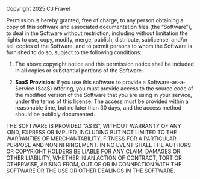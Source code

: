 

Copyright 2025 CJ Fravel

Permission is hereby granted, free of charge, to any person obtaining a copy of this software and associated documentation files (the “Software”), to deal in the Software without restriction, including without limitation the rights to use, copy, modify, merge, publish, distribute, sublicense, and/or sell copies of the Software, and to permit persons to whom the Software is furnished to do so, subject to the following conditions:

1. The above copyright notice and this permission notice shall be included in all copies or substantial portions of the Software.

2. **SaaS Provision**: If you use this software to provide a Software-as-a-Service (SaaS) offering, you must provide access to the source code of the modified version of the Software that you are using in your service, under the terms of this license. The access must be provided within a reasonable time, but no later than 30 days, and the access method should be publicly documented.

THE SOFTWARE IS PROVIDED “AS IS”, WITHOUT WARRANTY OF ANY KIND, EXPRESS OR IMPLIED, INCLUDING BUT NOT LIMITED TO THE WARRANTIES OF MERCHANTABILITY, FITNESS FOR A PARTICULAR PURPOSE AND NONINFRINGEMENT. IN NO EVENT SHALL THE AUTHORS OR COPYRIGHT HOLDERS BE LIABLE FOR ANY CLAIM, DAMAGES OR OTHER LIABILITY, WHETHER IN AN ACTION OF CONTRACT, TORT OR OTHERWISE, ARISING FROM, OUT OF OR IN CONNECTION WITH THE SOFTWARE OR THE USE OR OTHER DEALINGS IN THE SOFTWARE.